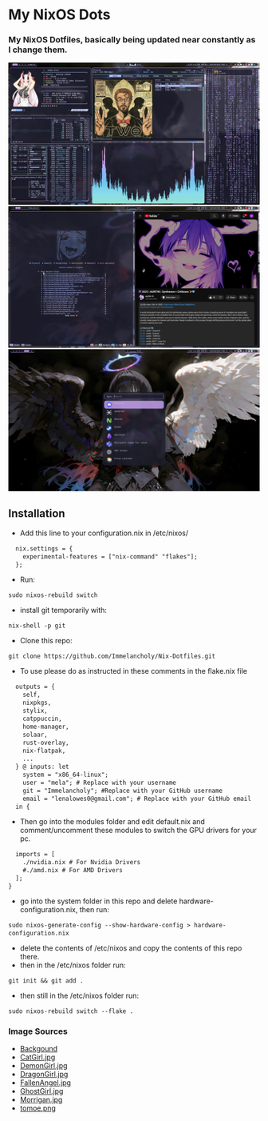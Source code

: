 # My NixOS Dots
### My NixOS Dotfiles, basically being updated near constantly as I change them.
![SS1](https://raw.githubusercontent.com/Immelancholy/Nix-Dotfiles/refs/heads/main/Screenshots/SS1.png)
![SS2](https://raw.githubusercontent.com/Immelancholy/Nix-Dotfiles/refs/heads/main/Screenshots/SS2.png)
![SS3](https://raw.githubusercontent.com/Immelancholy/Nix-Dotfiles/refs/heads/main/Screenshots/SS3.png)

## Installation
* Add this line to your configuration.nix in /etc/nixos/
```
  nix.settings = {
    experimental-features = ["nix-command" "flakes"];
  };
```
* Run: 
```
sudo nixos-rebuild switch
```
* install git temporarily with: 
```
nix-shell -p git
```
* Clone this repo: 
```
git clone https://github.com/Immelancholy/Nix-Dotfiles.git
```
* To use please do as instructed in these comments in the flake.nix file
```
  outputs = {
    self,
    nixpkgs,
    stylix,
    catppuccin,
    home-manager,
    solaar,
    rust-overlay,
    nix-flatpak,
    ...
  } @ inputs: let
    system = "x86_64-linux";
    user = "mela"; # Replace with your username
    git = "Immelancholy"; #Replace with your GitHub username
    email = "lenalowes0@gmail.com"; # Replace with your GitHub email
  in {
```

* Then go into the modules folder and edit default.nix and comment/uncomment these modules to switch the GPU drivers for your pc.

```{
  imports = [
    ./nvidia.nix # For Nvidia Drivers
    #./amd.nix # For AMD Drivers
  ];
}
```
* go into the system folder in this repo and delete hardware-configuration.nix, then run:
```
sudo nixos-generate-config --show-hardware-config > hardware-configuration.nix
```
* delete the contents of /etc/nixos and copy the contents of this repo there.
* then in the /etc/nixos folder run:
```
git init && git add .
```
* then still in the /etc/nixos folder run:
```
sudo nixos-rebuild switch --flake .
```
### Image Sources
* [Backgound](https://www.uhdpaper.com/2025/02/3565c-anime-girl-angel-devil-wings-4k.html?m=0)
* [CatGirl.jpg](https://x.com/yoroikemomimi/status/1885903024549417009)
* [DemonGirl.jpg](https://x.com/yoroikemomimi/status/1883052457296830535)
* [DragonGirl.jpg](https://x.com/yoroikemomimi/status/1875533808394805415)
* [FallenAngel.jpg](https://x.com/yoroikemomimi/status/1881620165252788451)
* [GhostGirl.jpg](https://x.com/yoroikemomimi/status/1883359123867312141)
* [Morrigan.jpg](https://x.com/yoroikemomimi/status/1849691722772844834)
* [tomoe.png](https://www.pngwing.com/en/free-png-pjhwm/)


